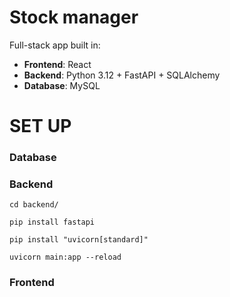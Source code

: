 # Stock manager
Full-stack app built in:
- **Frontend**: React
- **Backend**: Python 3.12 + FastAPI + SQLAlchemy
- **Database**: MySQL

# SET UP

### Database
<!-- TODO -->

### Backend
`cd backend/`

`pip install fastapi`

`pip install "uvicorn[standard]"`

`uvicorn main:app --reload`


### Frontend
<!-- TODO -->
